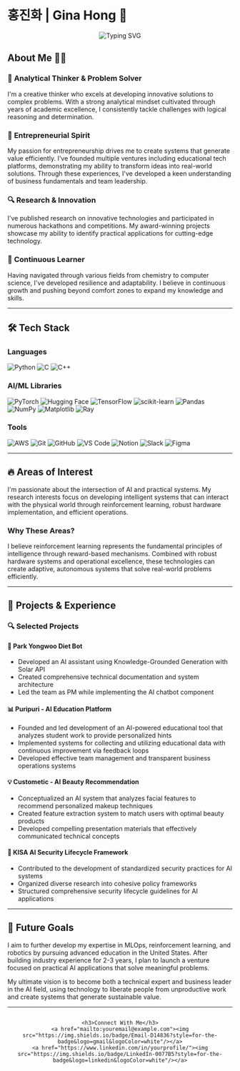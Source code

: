 # 홍진화 | Gina Hong 👋

<div align="center">
    <img src="https://readme-typing-svg.herokuapp.com?font=Fira+Code&size=25&pause=1000&random=false&width=500&lines=ML+Ops+%7C+Reinforcement+Learning;AI+%26+Robotics+Enthusiast;Creative+Problem+Solver;Entrepreneur+at+Heart" alt="Typing SVG" />
</div>

## About Me 👨‍💻

### 🧠 **Analytical Thinker & Problem Solver**
I'm a creative thinker who excels at developing innovative solutions to complex problems. With a strong analytical mindset cultivated through years of academic excellence, I consistently tackle challenges with logical reasoning and determination.

### 🚀 **Entrepreneurial Spirit**
My passion for entrepreneurship drives me to create systems that generate value efficiently. I've founded multiple ventures including educational tech platforms, demonstrating my ability to transform ideas into real-world solutions. Through these experiences, I've developed a keen understanding of business fundamentals and team leadership.

### 🔍 **Research & Innovation**
I've published research on innovative technologies and participated in numerous hackathons and competitions. My award-winning projects showcase my ability to identify practical applications for cutting-edge technology.

### 🌱 **Continuous Learner**
Having navigated through various fields from chemistry to computer science, I've developed resilience and adaptability. I believe in continuous growth and pushing beyond comfort zones to expand my knowledge and skills.

---

## 🛠️ Tech Stack

### Languages
![Python](https://img.shields.io/badge/Python-3776AB?style=for-the-badge&logo=python&logoColor=white)
![C](https://img.shields.io/badge/C-00599C?style=for-the-badge&logo=c&logoColor=white)
![C++](https://img.shields.io/badge/C++-00599C?style=for-the-badge&logo=c%2B%2B&logoColor=white)

### AI/ML Libraries
![PyTorch](https://img.shields.io/badge/PyTorch-EE4C2C?style=for-the-badge&logo=pytorch&logoColor=white)
![Hugging Face](https://img.shields.io/badge/Hugging_Face-FFD21E?style=for-the-badge&logo=huggingface&logoColor=black)
![TensorFlow](https://img.shields.io/badge/TensorFlow-FF6F00?style=for-the-badge&logo=tensorflow&logoColor=white)
![scikit-learn](https://img.shields.io/badge/scikit--learn-F7931E?style=for-the-badge&logo=scikit-learn&logoColor=white)
![Pandas](https://img.shields.io/badge/Pandas-150458?style=for-the-badge&logo=pandas&logoColor=white)
![NumPy](https://img.shields.io/badge/NumPy-013243?style=for-the-badge&logo=numpy&logoColor=white)
![Matplotlib](https://img.shields.io/badge/Matplotlib-11557c?style=for-the-badge&logo=python&logoColor=white)
![Ray](https://img.shields.io/badge/Ray-028CF0?style=for-the-badge&logo=ray&logoColor=white)

### Tools
![AWS](https://img.shields.io/badge/AWS-232F3E?style=for-the-badge&logo=amazon-aws&logoColor=white)
![Git](https://img.shields.io/badge/Git-F05032?style=for-the-badge&logo=git&logoColor=white)
![GitHub](https://img.shields.io/badge/GitHub-100000?style=for-the-badge&logo=github&logoColor=white)
![VS Code](https://img.shields.io/badge/VS_Code-007ACC?style=for-the-badge&logo=visual-studio-code&logoColor=white)
![Notion](https://img.shields.io/badge/Notion-000000?style=for-the-badge&logo=notion&logoColor=white)
![Slack](https://img.shields.io/badge/Slack-4A154B?style=for-the-badge&logo=slack&logoColor=white)
![Figma](https://img.shields.io/badge/Figma-F24E1E?style=for-the-badge&logo=figma&logoColor=white)

---

## 🔥 Areas of Interest

I'm passionate about the intersection of AI and practical systems. My research interests focus on developing intelligent systems that can interact with the physical world through reinforcement learning, robust hardware implementation, and efficient operations.

### Why These Areas?
I believe reinforcement learning represents the fundamental principles of intelligence through reward-based mechanisms. Combined with robust hardware systems and operational excellence, these technologies can create adaptive, autonomous systems that solve real-world problems efficiently.

---

## 🌟 Projects & Experience

### 🔍 Selected Projects

#### 🤖 Park Yongwoo Diet Bot
- Developed an AI assistant using Knowledge-Grounded Generation with Solar API
- Created comprehensive technical documentation and system architecture
- Led the team as PM while implementing the AI chatbot component

#### 📊 Puripuri - AI Education Platform
- Founded and led development of an AI-powered educational tool that analyzes student work to provide personalized hints
- Implemented systems for collecting and utilizing educational data with continuous improvement via feedback loops
- Developed effective team management and transparent business operations systems

#### 💡 Custometic - AI Beauty Recommendation
- Conceptualized an AI system that analyzes facial features to recommend personalized makeup techniques
- Created feature extraction system to match users with optimal beauty products
- Developed compelling presentation materials that effectively communicated technical concepts

#### 📱 KISA AI Security Lifecycle Framework
- Contributed to the development of standardized security practices for AI systems
- Organized diverse research into cohesive policy frameworks
- Structured comprehensive security lifecycle guidelines for AI applications

---

## 🌱 Future Goals

I aim to further develop my expertise in MLOps, reinforcement learning, and robotics by pursuing advanced education in the United States. After building industry experience for 2-3 years, I plan to launch a venture focused on practical AI applications that solve meaningful problems.

My ultimate vision is to become both a technical expert and business leader in the AI field, using technology to liberate people from unproductive work and create systems that generate sustainable value.

---

<div align="center">
    <img src="https://komarev.com/ghpvc/?username=jinyhong&style=flat-square&color=blue" alt=""/>
    
    <h3>Connect With Me</h3>
    <a href="mailto:youremail@example.com"><img src="https://img.shields.io/badge/Email-D14836?style=for-the-badge&logo=gmail&logoColor=white"/></a>
    <a href="https://www.linkedin.com/in/yourprofile/"><img src="https://img.shields.io/badge/LinkedIn-0077B5?style=for-the-badge&logo=linkedin&logoColor=white"/></a>
</div>
